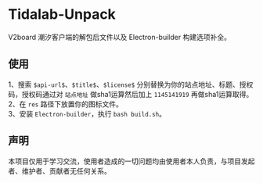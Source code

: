 # Tidalab-Unpack
V2board 潮汐客户端的解包后文件以及 Electron-builder 构建选项补全。

## 使用
1、搜索 `$api-url$`、`$title$`、`$license$` 分别替换为你的站点地址、标题、授权码，授权码通过对 `站点地址` 做sha1运算然后加上 `1145141919` 再做sha1运算取得。  
2、在 `res` 路径下放置你的图标文件。  
3、安装 `Electron-builder`，执行 `bash build.sh`。

## 声明
本项目仅用于学习交流，使用者造成的一切问题均由使用者本人负责，与项目发起者、维护者、贡献者无任何关系。
